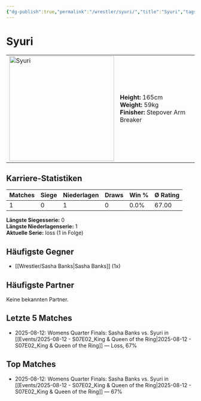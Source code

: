 ```yaml
---
{"dg-publish":true,"permalink":"/wrestler/syuri/","title":"Syuri","tags":["wrestler"],"noteIcon":""}
---
```



# Syuri

<table>
        <tr>
        <td><img src="https://github.com/CptSpaulding1980/choke-slam-wrestling/releases/download/images/Syuri.png" width="280" alt="Syuri"></td>
        <td>
        <b>Height:</b> 165cm<br>
        <b>Weight:</b> 59kg<br>
        <b>Finisher:</b> Stepover Arm Breaker<br>
        </td>
        </tr>
        </table>
        

## Karriere-Statistiken

| Matches | Siege | Niederlagen | Draws | Win % | Ø Rating |
|---------|-------|-------------|-------|-------|-----------|
| 1 | 0 | 1 | 0 | 0.0% | 67.00 |

**Längste Siegesserie:** 0<br>**Längste Niederlagenserie:** 1<br>**Aktuelle Serie:** loss (1 in Folge)


## Häufigste Gegner
- [[Wrestler/Sasha Banks\|Sasha Banks]] (1x)

## Häufigste Partner
Keine bekannten Partner.

## Letzte 5 Matches
- 2025-08-12: Womens Quarter Finals: Sasha Banks vs. Syuri in [[Events/2025-08-12 - S07E02_King & Queen of the Ring\|2025-08-12 - S07E02_King & Queen of the Ring]] — Loss, 67%

## Top Matches
- 2025-08-12: Womens Quarter Finals: Sasha Banks vs. Syuri in [[Events/2025-08-12 - S07E02_King & Queen of the Ring\|2025-08-12 - S07E02_King & Queen of the Ring]] — 67%
